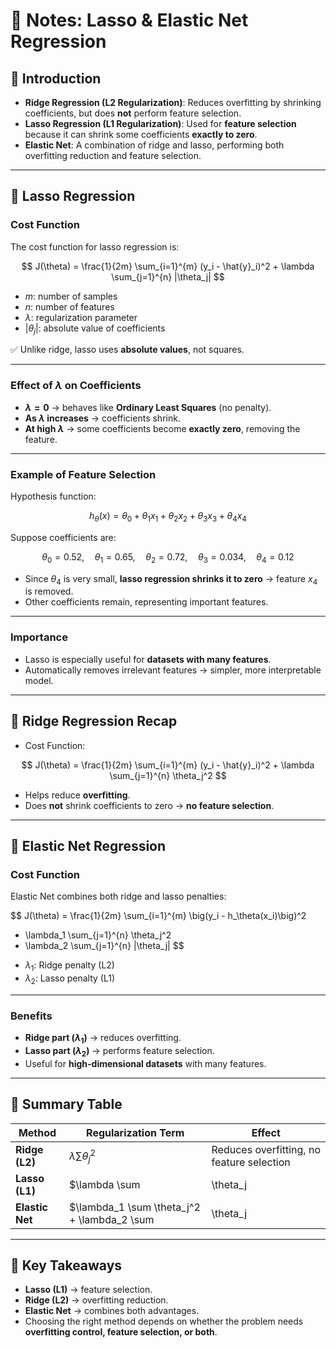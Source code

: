 # 📘 Notes: Lasso & Elastic Net Regression

## 🔹 Introduction
- **Ridge Regression (L2 Regularization)**: Reduces overfitting by shrinking coefficients, but does **not** perform feature selection.  
- **Lasso Regression (L1 Regularization)**: Used for **feature selection** because it can shrink some coefficients **exactly to zero**.  
- **Elastic Net**: A combination of ridge and lasso, performing both overfitting reduction and feature selection.

---

## 🔹 Lasso Regression

### Cost Function
The cost function for lasso regression is:

$$
J(\theta) = \frac{1}{2m} \sum_{i=1}^{m} (y_i - \hat{y}_i)^2 + \lambda \sum_{j=1}^{n} |\theta_j|
$$

- $m$: number of samples  
- $n$: number of features  
- $\lambda$: regularization parameter  
- $|\theta_j|$: absolute value of coefficients  

✅ Unlike ridge, lasso uses **absolute values**, not squares.

---

### Effect of $\lambda$ on Coefficients
- **$\lambda = 0$** → behaves like **Ordinary Least Squares** (no penalty).  
- **As $\lambda$ increases** → coefficients shrink.  
- **At high $\lambda$** → some coefficients become **exactly zero**, removing the feature.  

---

### Example of Feature Selection
Hypothesis function:

$$
h_\theta(x) = \theta_0 + \theta_1x_1 + \theta_2x_2 + \theta_3x_3 + \theta_4x_4
$$

Suppose coefficients are:

$$
\theta_0 = 0.52, \quad
\theta_1 = 0.65, \quad
\theta_2 = 0.72, \quad
\theta_3 = 0.034, \quad
\theta_4 = 0.12
$$

- Since $\theta_4$ is very small, **lasso regression shrinks it to zero** → feature $x_4$ is removed.  
- Other coefficients remain, representing important features.  

---

### Importance
- Lasso is especially useful for **datasets with many features**.  
- Automatically removes irrelevant features → simpler, more interpretable model.  

---

## 🔹 Ridge Regression Recap
- Cost Function:

$$
J(\theta) = \frac{1}{2m} \sum_{i=1}^{m} (y_i - \hat{y}_i)^2 + \lambda \sum_{j=1}^{n} \theta_j^2
$$

- Helps reduce **overfitting**.  
- Does **not** shrink coefficients to zero → **no feature selection**.  

---

## 🔹 Elastic Net Regression

### Cost Function
Elastic Net combines both ridge and lasso penalties:

$$
J(\theta) = \frac{1}{2m} \sum_{i=1}^{m} \big(y_i - h_\theta(x_i)\big)^2 
+ \lambda_1 \sum_{j=1}^{n} \theta_j^2 
+ \lambda_2 \sum_{j=1}^{n} |\theta_j|
$$

- $\lambda_1$: Ridge penalty (L2)  
- $\lambda_2$: Lasso penalty (L1)  

---

### Benefits
- **Ridge part ($\lambda_1$)** → reduces overfitting.  
- **Lasso part ($\lambda_2$)** → performs feature selection.  
- Useful for **high-dimensional datasets** with many features.  

---

## 🔹 Summary Table

| Method        | Regularization Term                   | Effect |
|---------------|---------------------------------------|--------|
| **Ridge (L2)** | $\lambda \sum \theta_j^2$             | Reduces overfitting, no feature selection |
| **Lasso (L1)** | $\lambda \sum |\theta_j|$             | Feature selection by setting coefficients to zero |
| **Elastic Net** | $\lambda_1 \sum \theta_j^2 + \lambda_2 \sum |\theta_j|$ | Both reduce overfitting & feature selection |

---

## 🔑 Key Takeaways
- **Lasso (L1)** → feature selection.  
- **Ridge (L2)** → overfitting reduction.  
- **Elastic Net** → combines both advantages.  
- Choosing the right method depends on whether the problem needs **overfitting control, feature selection, or both**.  
